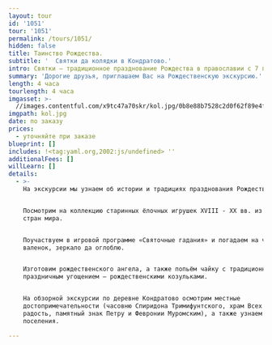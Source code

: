 ```yaml
---
layout: tour
id: '1051'
tour: '1051'
permalink: /tours/1051/
hidden: false
title: Таинство Рождества.
subtitle: '  Святки да колядки в Кондратово.'
intro: Святки – традиционное празднование Рождества в православии с 7 по 17 января.
summary: 'Дорогие друзья, приглашаем Вас на Рождественскую экскурсию.'
length: 4 часа
tourlength: 4 часа
imgasset: >-
  //images.contentful.com/x9tc47a70skr/kol.jpg/0b8e88b7528c2d0f62f89e4f5d92f4f0/kol.jpg
imgpath: kol.jpg
date: по заказу
prices:
  - уточняйте при заказе
blueprint: []
includes: !<tag:yaml.org,2002:js/undefined> ''
additionalFees: []
willLearn: []
details:
  - >-
    На экскурсии мы узнаем об истории и традициях празднования Рождества.


    Посмотрим на коллекцию старинных ёлочных игрушек ХVIII - ХХ вв. из разных
    стран мира.


    Поучаствуем в игровой программе «Святочные гадания» и погадаем на чугунок да
    валенок, зеркало да оглоблю.


    Изготовим рождественского ангела, а также попьём чайку с традиционным
    праздничным угощением – рождественскими козульками.


    На обзорной экскурсии по деревне Кондратово осмотрим местные
    достопримечательности (часовню Спиридона Тримифунтского, храм Всех скорбящих
    радость, памятный знак Петру и Февронии Муромским), а также узнаем историю
    поселения.

---
```

